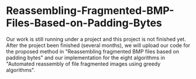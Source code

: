 # Reassembling-Fragmented-BMP-Files-Based-on-Padding-Bytes

Our work is still running under a project and this project is not finished yet. After the project been finished (several months), we will upload our code for the proposed method  in "Reassembling fragmented BMP files based on padding
bytes" and our implementation for the eight algorithms in "Automated reassembly of file fragmented images using greedy algorithms".
